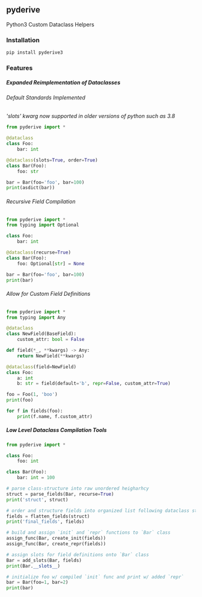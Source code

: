 pyderive
---------

Python3 Custom Dataclass Helpers

### Installation

```bash
pip install pyderive3
```

### Features

##### Expanded Reimplementation of Dataclasses

###### Default Standards Implemented

_'slots' kwarg now supported in older versions of python such as 3.8_

```python
from pyderive import *

@dataclass
class Foo:
    bar: int

@dataclass(slots=True, order=True)
class Bar(Foo):
    foo: str

bar = Bar(foo='foo', bar=100)
print(asdict(bar))
```

###### Recursive Field Compilation

```python
from pyderive import *
from typing import Optional

class Foo:
    bar: int

@dataclass(recurse=True)
class Bar(Foo):
    foo: Optional[str] = None

bar = Bar(foo='foo', bar=100)
print(bar)
```

###### Allow for Custom Field Definitions

```python
from pyderive import *
from typing import Any

@dataclass
class NewField(BaseField):
    custom_attr: bool = False

def field(*_, **kwargs) -> Any:
    return NewField(**kwargs)

@dataclass(field=NewField)
class Foo:
    a: int
    b: str = field(default='b', repr=False, custom_attr=True)

foo = Foo(1, 'boo')
print(foo)

for f in fields(foo):
    print(f.name, f.custom_attr)
```

##### Low Level Dataclass Compilation Tools

```python
from pyderive import *

class Foo:
    foo: int

class Bar(Foo):
    bar: int = 100

# parse class-structure into raw unordered heigharhcy
struct = parse_fields(Bar, recurse=True)
print('struct', struct)

# order and structure fields into organized list following dataclass standard
fields = flatten_fields(struct)
print('final_fields', fields)

# build and assign `init` and `repr` functions to `Bar` class
assign_func(Bar, create_init(fields))
assign_func(Bar, create_repr(fields))

# assign slots for field definitions onto `Bar` class
Bar = add_slots(Bar, fields)
print(Bar.__slots__)

# initialize foo w/ compiled `init` func and print w/ added `repr`
bar = Bar(foo=1, bar=2)
print(bar)
```
